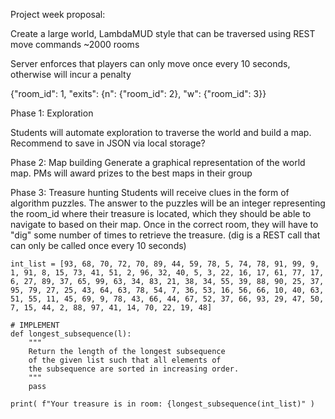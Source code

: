 Project week proposal:

Create a large world, LambdaMUD style that can be traversed using REST move commands
  ~2000 rooms

Server enforces that players can only move once every 10 seconds, otherwise will incur a penalty


{"room_id": 1, "exits": {n": {"room_id": 2}, "w": {"room_id": 3}}


Phase 1: Exploration

  Students will automate exploration to traverse the world and build a map. Recommend to save in JSON via local storage?

Phase 2: Map building
  Generate a graphical representation of the world map. PMs will award prizes to the best maps in their group

Phase 3: Treasure hunting
  Students will receive clues in the form of algorithm puzzles. The answer to the puzzles will be an integer representing the room_id where their treasure is located, which they should be able to navigate to based on their map. Once in the correct room, they will have to "dig" some number of times to retrieve the treasure. (dig is a REST call that can only be called once every 10 seconds)

```
int_list = [93, 68, 70, 72, 70, 89, 44, 59, 78, 5, 74, 78, 91, 99, 9, 1, 91, 8, 15, 73, 41, 51, 2, 96, 32, 40, 5, 3, 22, 16, 17, 61, 77, 17, 6, 27, 89, 37, 65, 99, 63, 34, 83, 21, 38, 34, 55, 39, 88, 90, 25, 37, 95, 79, 27, 25, 43, 64, 63, 78, 54, 7, 36, 53, 16, 56, 66, 10, 40, 63, 51, 55, 11, 45, 69, 9, 78, 43, 66, 44, 67, 52, 37, 66, 93, 29, 47, 50, 7, 15, 44, 2, 88, 97, 41, 14, 70, 22, 19, 48]

# IMPLEMENT
def longest_subsequence(l):
    """
    Return the length of the longest subsequence
    of the given list such that all elements of
    the subsequence are sorted in increasing order.
    """
    pass

print( f"Your treasure is in room: {longest_subsequence(int_list)" )
```


